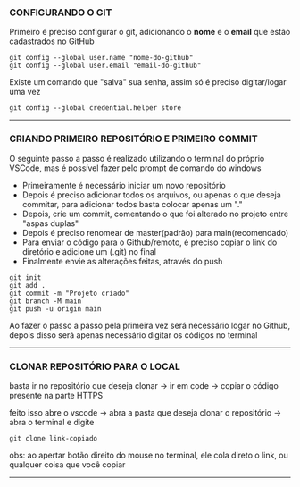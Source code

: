 ### CONFIGURANDO O GIT
 Primeiro é preciso configurar o git, adicionando o **nome** e o **email** que estão cadastrados
no GitHub
```
git config --global user.name "nome-do-github" 
git config --global user.email "email-do-github"
```
Existe um comando que "salva" sua senha, assim só é preciso digitar/logar uma vez
```
git config --global credential.helper store
```
<hr>

### CRIANDO PRIMEIRO REPOSITÓRIO E PRIMEIRO COMMIT
O seguinte passo a passo é realizado utilizando o terminal do próprio VSCode, mas é possível fazer pelo prompt de comando do windows
- Primeiramente é necessário iniciar um novo repositório 
- Depois é preciso adicionar todos os arquivos, ou apenas o que deseja commitar, para adicionar todos basta colocar apenas um "." 
- Depois, crie um commit, comentando o que foi alterado no projeto entre "aspas duplas"
- Depois é preciso renomear de master(padrão) para main(recomendado)
- Para enviar o código para o Github/remoto, é preciso copiar o link do diretório e adicione um (.git) no final
- Finalmente envie as alterações feitas, através do push
```
git init
git add .
git commit -m "Projeto criado"
git branch -M main
git push -u origin main
```
Ao fazer o passo a passo pela primeira vez será necessário logar no Github, depois disso será apenas necessário digitar os códigos no terminal

<hr>

### CLONAR REPOSITÓRIO PARA O LOCAL
basta ir no repositório que deseja clonar -> ir em code -> copiar o código presente na parte HTTPS

feito isso abre o vscode -> abra a pasta que deseja clonar o repositório -> abra o terminal e digite

```
git clone link-copiado
```
obs: ao apertar botão direito do mouse no terminal, ele cola direto o link, ou qualquer coisa que você copiar

<hr>